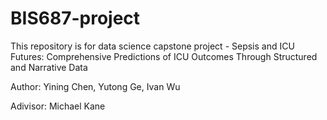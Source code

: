 # BIS687-project
This repository is for data science capstone project - Sepsis and ICU Futures: Comprehensive Predictions of ICU Outcomes Through Structured and Narrative Data

Author: Yining Chen, Yutong Ge, Ivan Wu

Adivisor: Michael Kane

